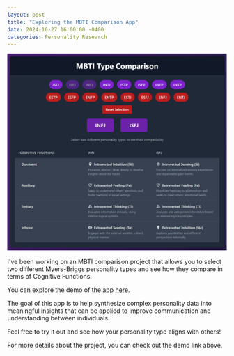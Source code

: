 ```yaml
---
layout: post
title: "Exploring the MBTI Comparison App"
date: 2024-10-27 16:00:00 -0400
categories: Personality Research
---
```


![MBTI Comparison App Screenshot](/media/Screenshot%202024-10-27%20134337.png)

I've been working on an MBTI comparison project that allows you to select two different Myers-Briggs personality types and see how they compare in terms of Cognitive Functions.&#x20;

You can explore the demo of the app [here](https://yurigushiken.github.io/MBTI-Compare/).

The goal of this app is to help synthesize complex personality data into meaningful insights that can be applied to improve communication and understanding between individuals.

Feel free to try it out and see how your personality type aligns with others!

For more details about the project, you can check out the demo link above.

